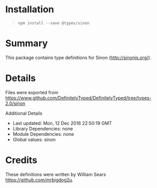 # Installation
> `npm install --save @types/sinon`

# Summary
This package contains type definitions for Sinon (http://sinonjs.org/).

# Details
Files were exported from https://www.github.com/DefinitelyTyped/DefinitelyTyped/tree/types-2.0/sinon

Additional Details
 * Last updated: Mon, 12 Dec 2016 22:50:19 GMT
 * Library Dependencies: none
 * Module Dependencies: none
 * Global values: sinon

# Credits
These definitions were written by William Sears <https://github.com/mrbigdog2u>.
